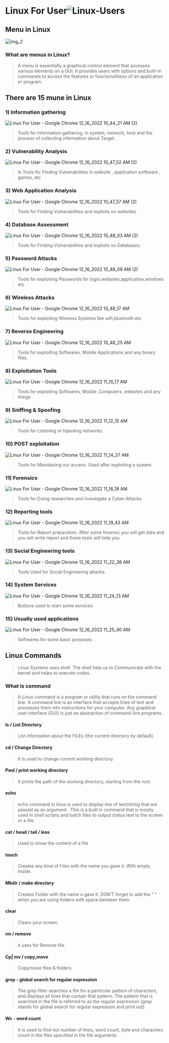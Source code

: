 # Linux For User![Linux-Users](https://user-images.githubusercontent.com/115867551/208176863-3d1eb6ef-8a64-44da-b03b-92f6f9d7d03d.jpg)


## Menu in Linux
![img_2](https://user-images.githubusercontent.com/115867551/208166177-57418b5f-88a4-4cc3-9338-8dacf98f6353.png)   
### What are menus in Linux?
> A menu is essentially a graphical control element that accesses various elements on a GUI. It provides users with options and built-in commands to access the features or functionalitieso of an application or program.
## There are 15 mune in Linux
### 1) Information gathering
![Linux For User - Google Chrome 12_16_2022 10_44_21 AM (2)](https://user-images.githubusercontent.com/115867551/208167526-0e4075e0-1723-4839-abbf-6b85df5959ba.png)
>  Tools for information gathering, in system, network, host and the process of collecting information about Target.
### 2) Vulnerability Analysis
![Linux For User - Google Chrome 12_16_2022 10_47_52 AM (2)](https://user-images.githubusercontent.com/115867551/208168484-b491403b-0bfc-4832-bac9-42a7cb89339a.png)
> Is Tools for Finding Vulnerabilities in website , application softtware , games, etc
### 3) Web Application Analysis
![Linux For User - Google Chrome 12_16_2022 10_47_57 AM (2)](https://user-images.githubusercontent.com/115867551/208169329-178d73d0-57d7-4f3b-a814-b4e22d091e8d.png)
> Tools for Finding Vulnerabilities and exploits on websites.
### 4) Database Assessment
![Linux For User - Google Chrome 12_16_2022 10_48_03 AM (2)](https://user-images.githubusercontent.com/115867551/208169691-11bc3770-2ad3-4767-a151-0a231f9e4daa.png)
>Tools for Finding Vulnerabilities and exploits on Databases.
### 5) Password Attacks
![Linux For User - Google Chrome 12_16_2022 10_48_09 AM (2)](https://user-images.githubusercontent.com/115867551/208170107-b0c9996e-8ce7-4c22-8bbf-de748473f6f8.png)
>Tools for exploiting Passwords for login,websites,application,windows etc
### 6) Wireless Attacks
![Linux For User - Google Chrome 12_16_2022 10_48_17 AM](https://user-images.githubusercontent.com/115867551/208170404-595f56f9-ed77-4ee2-b60c-e67512d8b36a.png)
>Tools for exploiting Wireless Systems like wifi,bluetooth etc
### 7) Reverse Engineering
![Linux For User - Google Chrome 12_16_2022 10_48_25 AM](https://user-images.githubusercontent.com/115867551/208170652-3045de01-0254-441c-9e15-9f00b7589925.png)
>Tools for exploiting Softwares, Mobile Applications and any binary files.
### 8) Exploitation Tools
![Linux For User - Google Chrome 12_16_2022 11_10_17 AM](https://user-images.githubusercontent.com/115867551/208171460-4ec6d888-751a-4cf8-a601-5acfbbaa5f41.png)
>Tools for exploiting Softwares, Mobile ,Computers ,websites and any things
### 9) Sniffing & Spoofing
![Linux For User - Google Chrome 12_16_2022 11_12_15 AM](https://user-images.githubusercontent.com/115867551/208171833-0951220f-13d0-4ab2-bd4a-859c02820eaf.png)
>Tools for Listening or hijacking networks
### 10) POST exploitation
![Linux For User - Google Chrome 12_16_2022 11_14_37 AM](https://user-images.githubusercontent.com/115867551/208172115-f2e66710-55d6-4f39-ab4f-9b2a55266c64.png)
>Tools for Maintaining our access. Used after exploiting a system.
### 11) Forensics
![Linux For User - Google Chrome 12_16_2022 11_16_18 AM](https://user-images.githubusercontent.com/115867551/208172444-50d70cd4-e114-4b79-87bc-d90423af326f.png)
>Tools for Doing researches and investigate a Cyber Attacks. 
### 12) Reporting tools
![Linux For User - Google Chrome 12_16_2022 11_19_43 AM](https://user-images.githubusercontent.com/115867551/208173064-3f1372a7-577f-4e24-9aae-a8e1a3dd828b.png)
>Tools for Report preparation. After some forensic you will get data and you will write report and these tools will help you.
### 13) Social Engineering tools
![Linux For User - Google Chrome 12_16_2022 11_22_38 AM](https://user-images.githubusercontent.com/115867551/208173427-683679f8-74da-414d-a80f-a515d14af8f1.png)
>Tools Used for Social Engineering attacks.
### 14) System Services
![Linux For User - Google Chrome 12_16_2022 11_24_13 AM](https://user-images.githubusercontent.com/115867551/208173649-80470d7d-b098-4f53-ad47-1f6954a64d1f.png)
>Buttons used to start some services
### 15) Usually used applications
![Linux For User - Google Chrome 12_16_2022 11_25_40 AM](https://user-images.githubusercontent.com/115867551/208173923-8177230b-f277-4def-bd54-a082e53c68e1.png)
>Softwares for some basic purposes
## Linux Commands
>Linux Systems uses shell. The shell help us to Communicate with the kernel and helps to execute codes.
### What is command
>A Linux command is a program or utility that runs on the command line. A command line is an interface that accepts lines of text and processes them into instructions for your computer. Any graphical user interface (GUI) is just an abstraction of command-line programs.
#### ls / List Directory
>List information about the FILEs (the current directory by default).
#### cd / Change Directory
>It is used to change current working directory. 
#### Pwd / print working directory
>It prints the path of the working directory, starting from the root.
#### echo
>echo command in linux is used to display line of text/string that are passed as an argument . This is a built in command that is mostly used in shell scripts and batch files to output status text to the screen or a file.
#### cat / head / tail / less
> Used to show the content of a file
#### touch
>Creates any kind of Files with the name you gave it. With empty inside.
#### Mkdir / make directory
>Creates Folder with the name u gave it.
>  DON’T forget to add the “ “ when you are using folders with space between them.
#### clear
> Clears your screen.
#### rm / remove
>it uses for Remove file.
#### Cp| mv / copy,move
> Copy/move files & folders.
#### grep - global search for regular expression
>The grep filter searches a file for a particular pattern of characters, and displays all lines that contain that pattern. The pattern that is searched in the file is
referred to as the regular expression (grep stands for global search for regular expression and print out).
#### Wc - word count
> It is used to find out number of lines, word count, byte and characters count in the files specified in the file arguments

